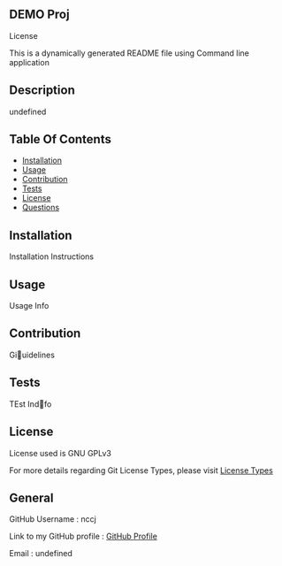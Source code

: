 

  ## DEMO Proj
  License

  This is a dynamically generated README file using Command line application

  ## Description

  undefined

  ## Table Of Contents

  * [Installation](##-Installation)
  * [Usage](##-Usage)
  * [Contribution](##-Contribution)
  * [Tests](##-Tests)
  * [License](##-License)
  * [Questions](##-General)

  ## Installation

  Installation Instructions

  ## Usage

   Usage Info

  ## Contribution

  Giuidelines

  ## Tests
  TEst Indfo

  ## License

  License used is GNU GPLv3

  For more details regarding Git License Types, please visit [License Types](https://choosealicense.com/licenses/)

  ## General

  GitHub Username : nccj

  Link to my GitHub profile : [GitHub Profile](https://github.com/nccj)

  Email : undefined
  